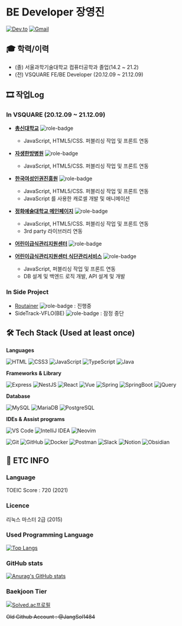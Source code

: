 # BE Developer 장영진 
[![Dev.to](https://img.shields.io/badge/JangLuna's%20dev.to-0A0A0A.svg?&style=for-the-badge&logo=dev.to&logoColor=white)](https://dev.to/jangluna)
[![Gmail](https://img.shields.io/badge/devmonarch0115@gmail.com-EA4335.svg?&style=for-the-badge&logo=Gmail&logoColor=white)](mailto:devmonarch0115@gmail.com)

## 🎓 학력/이력
- (졸) 서울과학기술대학교 컴퓨터공학과 졸업(14.2 ~ 21.2)
- (전) VSQUARE FE/BE Developer (20.12.09 ~ 21.12.09)

## 🎞 작업Log

### In VSQUARE (20.12.09 ~ 21.12.09)
- [**총신대학교**](http://www.chongshin.ac.kr) ![role-badge](https://img.shields.io/badge/Role-FE-red)
  - JavaScript, HTML5/CSS. 퍼블리싱 작업 및 프론트 연동

- [**자생한방병원**](https://jaseng.education) ![role-badge](https://img.shields.io/badge/Role-FE-red)
  - JavaScript, HTML5/CSS. 퍼블리싱 작업 및 프론트 연동
  
- [**한국여성인권진흥원**](http://edu.stop.or.kr) ![role-badge](https://img.shields.io/badge/Role-FE-red)
  - JavaScript, HTML5/CSS. 퍼블리싱 작업 및 프론트 연동
  - JavaScript 를 사용한 캐로셀 개발 및 애니메이션
  
- [**정화예술대학교 메인페이지**](http://jb.ac.kr) ![role-badge](https://img.shields.io/badge/Role-FE/BE-blueviolet)
  - JavaScript, HTML5/CSS. 퍼블리싱 작업 및 프론트 연동
  - 3rd party 라이브러리 연동
  
- [**어린이급식관리지원센터**](https://eip.ccfsm.or.kr/) ![role-badge](https://img.shields.io/badge/Role-BE-skyblue)
- [**어린이급식관리지원센터 식단관리서비스**](https://menuplan.ccfsm.or.kr/) ![role-badge](https://img.shields.io/badge/Role-BE-skyblue)
  - JavaScript, 퍼블리싱 작업 및 프론트 연동
  - DB 설계 및 백엔드 로직 개발, API 설계 및 개발


### In Side Project
- [Routainer](https://github.com/JangLuna/Routainer) ![role-badge](https://img.shields.io/badge/Role-FE/BE-blueviolet) : 진행중
- SideTrack-VFLO(BE) ![role-badge](https://img.shields.io/badge/Role-BE-skyblue) : 잠정 중단

## 🛠 Tech Stack (Used at least once)

**Languages**

![HTML](https://img.shields.io/badge/html5-E34F26.svg?&style=for-the-badge&logo=html5&logoColor=white)
![CSS3](https://img.shields.io/badge/CSS3-1572B6.svg?&style=for-the-badge&logo=CSS3&logoColor=white)
![JavaScript](https://img.shields.io/badge/JavaScript-f7df12.svg?&style=for-the-badge&logo=JavaScript&logoColor=black)
![TypeScript](https://img.shields.io/badge/TypeScript-3178C6.svg?&style=for-the-badge&logo=TypeScript&logoColor=white)
![Java](https://img.shields.io/badge/Java-00736.svg?&style=for-the-badge&logo=Java&logoColor=white)


**Frameworks & Library**

![Express](https://img.shields.io/badge/Express-000000.svg?&style=for-the-badge&logo=Express&logoColor=white)
![NestJS](https://img.shields.io/badge/NestJS-E0234E.svg?&style=for-the-badge&logo=NestJS&logoColor=white)
![React](https://img.shields.io/badge/React-61DAFB.svg?&style=for-the-badge&logo=React&logoColor=black)
![Vue](https://img.shields.io/badge/Vue.js-4FC08D.svg?&style=for-the-badge&logo=Vue.js&logoColor=white)
![Spring](https://img.shields.io/badge/Spring-6DB33F.svg?&style=for-the-badge&logo=Spring&logoColor=white)
![SpringBoot](https://img.shields.io/badge/Spring%20Boot-6DB33F.svg?&style=for-the-badge&logo=SpringBoot&logoColor=white)
![jQuery](https://img.shields.io/badge/jQuery-0769AD.svg?&style=for-the-badge&logo=jQuery&logoColor=white)


**Database**

![MySQL](https://img.shields.io/badge/MySQL-4479A1.svg?&style=for-the-badge&logo=MySQL&logoColor=white)
![MariaDB](https://img.shields.io/badge/MariaDB-003545.svg?&style=for-the-badge&logo=MariaDB&logoColor=white)
![PostgreSQL](https://img.shields.io/badge/PostgreSQL-4169E1.svg?&style=for-the-badge&logo=PostgreSQL&logoColor=white)


**IDEs & Assist programs**

![VS Code](https://img.shields.io/badge/Visual%20Studio%20Code-007ACC.svg?&style=for-the-badge&logo=VisualStudioCode&logoColor=white)
![IntelliJ IDEA](https://img.shields.io/badge/IntelliJ%20IDEA-000000.svg?&style=for-the-badge&logo=IntelliJIDEA&logoColor=white)
![Neovim](https://img.shields.io/badge/Neovim-57A143.svg?&style=for-the-badge&logo=Neovim&logoColor=white)

![Git](https://img.shields.io/badge/Git-F05032.svg?&style=for-the-badge&logo=Git&logoColor=white)
![GitHub](https://img.shields.io/badge/GitHub-181717.svg?&style=for-the-badge&logo=GitHub&logoColor=white)
![Docker](https://img.shields.io/badge/Docker-2496ED.svg?&style=for-the-badge&logo=Docker&logoColor=white)
![Postman](https://img.shields.io/badge/Postman-FF6C37.svg?&style=for-the-badge&logo=Postman&logoColor=white)
![Slack](https://img.shields.io/badge/Slack-4A154B.svg?&style=for-the-badge&logo=Slack&logoColor=white)
![Notion](https://img.shields.io/badge/Notion-000000.svg?&style=for-the-badge&logo=Notion&logoColor=white)
![Obsidian](https://img.shields.io/badge/Obsidian-483699.svg?&style=for-the-badge&logo=Obsidian&logoColor=white)


## 🚬 ETC INFO

### Language
TOEIC Score : 720 (2021)

### Licence
리눅스 마스터 2급 (2015)

### Used Programming Language
[![Top Langs](https://github-readme-stats.vercel.app/api/top-langs/?username=jangluna&layout=compact)](https://github.com/jangluna/github-readme-stats)

### GitHub stats
[![Anurag's GitHub stats](https://github-readme-stats.vercel.app/api?username=jangluna&theme=great-gatsby&show_icons=true)](https://github.com/jangluna/github-readme-stats)

### Baekjoon Tier
[![Solved.ac프로필](http://mazassumnida.wtf/api/v2/generate_badge?boj=jangluna)](https://solved.ac/jangluna)

~~Old Github Account : @JangSol1484~~
